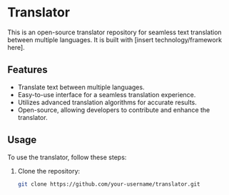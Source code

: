 # Translator

This is an open-source translator repository for seamless text translation between multiple languages. It is built with [insert technology/framework here].

## Features

- Translate text between multiple languages.
- Easy-to-use interface for a seamless translation experience.
- Utilizes advanced translation algorithms for accurate results.
- Open-source, allowing developers to contribute and enhance the translator.

## Usage

To use the translator, follow these steps:

1. Clone the repository:
   ```bash
   git clone https://github.com/your-username/translator.git
